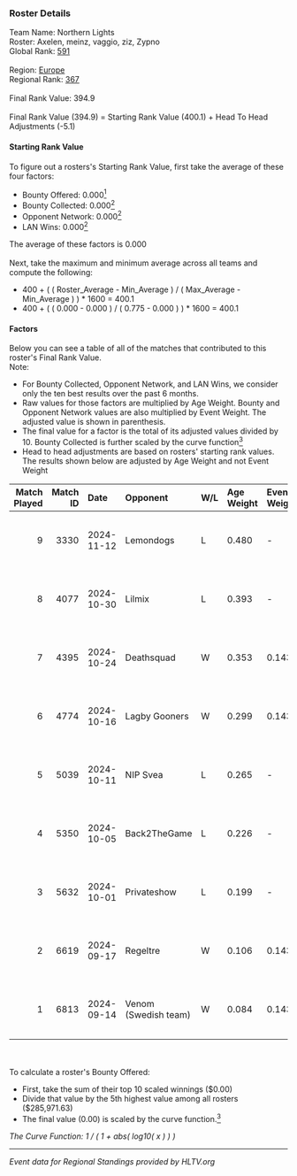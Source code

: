 ### Roster Details<br />
Team Name: Northern Lights<br />
Roster: Axelen, meinz, vaggio, ziz, Zypno<br />
Global Rank: [591](../../standings_global_2025_02_28.md)<br />
<br />
Region: [Europe]( ../../standings_europe_2025_02_28.md)<br />
Regional Rank: [367]( ../../standings_europe_2025_02_28.md)<br />
<br />
Final Rank Value:  394.9<br />
<br />
Final Rank Value (394.9) = Starting Rank Value (400.1) + Head To Head Adjustments (-5.1)<br />

#### Starting Rank Value<br />
To figure out a rosters's Starting Rank Value, first take the average of these four factors:<br />
- Bounty Offered: 0.000[<sup>1</sup>](#table2)
- Bounty Collected: 0.000[<sup>2</sup>](#table1)
- Opponent Network: 0.000[<sup>2</sup>](#table1)
- LAN Wins: 0.000[<sup>2</sup>](#table1)

The average of these factors is 0.000<br />
<br />
Next, take the maximum and minimum average across all teams and compute the following:<br />
- 400 + ( ( Roster_Average - Min_Average ) / ( Max_Average - Min_Average ) ) * 1600 = 400.1
- 400 + ( ( 0.000 - 0.000 ) / ( 0.775 - 0.000 ) ) * 1600 = 400.1


#### Factors<br />
Below you can see a table of all of the matches that contributed to this roster's Final Rank Value.<br />
Note:<br />

- For Bounty Collected, Opponent Network, and LAN Wins, we consider only the ten best results over the past 6 months.
- Raw values for those factors are multiplied by Age Weight. Bounty and Opponent Network values are also multiplied by Event Weight. The adjusted value is shown in parenthesis.
- The final value for a factor is the total of its adjusted values divided by 10. Bounty Collected is further scaled by the curve function[<sup>3</sup>](#curveFunction)
- Head to head adjustments are based on rosters' starting rank values. The results shown below are adjusted by Age Weight and not Event Weight
<span id="table1"></span><br />


| Match Played | Match ID | Date       | Opponent             | W/L | Age Weight | Event Weight | Bounty Collected | Opponent Network | LAN Wins  | H2H Adj. | Roster                            |
| -: | -: | :- | :- | :- | :- | :- | :- | :- | :- | -: | :- |
|            9 |     3330 | 2024-11-12 | Lemondogs            | L   | 0.480      | -            | -                | -                | -         |    -7.43 | Axelen, meinz, vaggio, ziz, Zypno |
|            8 |     4077 | 2024-10-30 | Lilmix               | L   | 0.393      | -            | -                | -                | -         |    -4.15 | Axelen, meinz, vaggio, ziz, Zypno |
|            7 |     4395 | 2024-10-24 | Deathsquad           | W   | 0.353      | 0.143        | 0.000 (0.000)    | 0.013 (0.001)    | 0 (0.000) |     5.52 | Axelen, meinz, vaggio, ziz, Zypno |
|            6 |     4774 | 2024-10-16 | Lagby Gooners        | W   | 0.299      | 0.143        | 0.000 (0.000)    | 0.000 (0.000)    | 0 (0.000) |     4.68 | Axelen, meinz, vaggio, ziz, Zypno |
|            5 |     5039 | 2024-10-11 | NIP Svea             | L   | 0.265      | -            | -                | -                | -         |    -4.19 | Axelen, meinz, vaggio, ziz, Zypno |
|            4 |     5350 | 2024-10-05 | Back2TheGame         | L   | 0.226      | -            | -                | -                | -         |    -0.86 | Axelen, H0TI, meinz, vaggio, ziz  |
|            3 |     5632 | 2024-10-01 | Privateshow          | L   | 0.199      | -            | -                | -                | -         |    -2.09 | Axelen, meinz, vaggio, ziz, Zypno |
|            2 |     6619 | 2024-09-17 | Regeltre             | W   | 0.106      | 0.143        | 0.000 (0.000)    | 0.003 (0.000)    | 0 (0.000) |     1.67 | Axelen, meinz, vaggio, ziz, Zypno |
|            1 |     6813 | 2024-09-14 | Venom (Swedish team) | W   | 0.084      | 0.143        | 0.000 (0.000)    | 0.068 (0.001)    | 0 (0.000) |     1.72 | Axelen, meinz, vaggio, ziz, Zypno |

<br />
<span id="table2"></span><br />
To calculate a roster's Bounty Offered:<br />

- First, take the sum of their top 10 scaled winnings ($0.00)
- Divide that value by the 5th highest value among all rosters ($285,971.63)
- The final value (0.00) is scaled by the curve function.[<sup>3</sup>](#curveFunction)

<span id="curveFunction"></span>_The Curve Function: 1 / ( 1 + abs( log10( x ) ) )_<br />

---
_Event data for Regional Standings provided by HLTV.org_<br />
